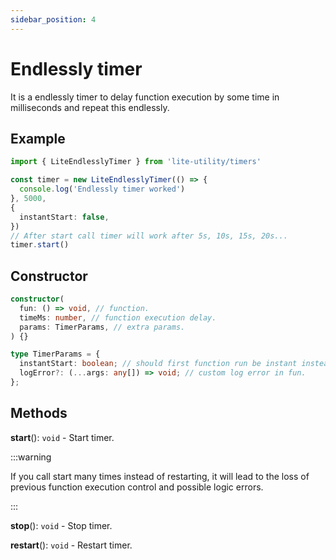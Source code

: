 ```yaml
---
sidebar_position: 4
---
```


# Endlessly timer

It is a endlessly timer to delay function execution by some time in milliseconds and repeat this endlessly.

## Example

```ts
import { LiteEndlesslyTimer } from 'lite-utility/timers'

const timer = new LiteEndlesslyTimer(() => {
  console.log('Endlessly timer worked')
}, 5000,
{
  instantStart: false,
})
// After start call timer will work after 5s, 10s, 15s, 20s...
timer.start()
```

## Constructor

```ts
constructor(
  fun: () => void, // function.
  timeMs: number, // function execution delay.
  params: TimerParams, // extra params.
) {}

type TimerParams = {
  instantStart: boolean; // should first function run be instant instead of waiting timeMs delay.
  logError?: (...args: any[]) => void; // custom log error in fun.
};
```

## Methods

**start**(): ```void``` - Start timer.

:::warning

If you call start many times instead of restarting, it will lead to the loss of previous function execution control and possible logic errors.

:::

**stop**(): ```void``` - Stop timer.

**restart**(): ```void``` - Restart timer.
 